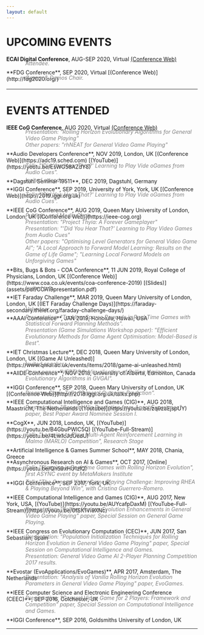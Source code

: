 ```yaml
---
layout: default
---
```


# [](#upcoming)UPCOMING EVENTS


**ECAI Digital Conference**, AUG-SEP 2020, Virtual [(Conference Web)](https://digital.ecai2020.eu/) 
<div style="margin-left:50px; margin-top:-20px; margin-bottom:-10px; color:gray; font-style: italic">Attendee.</div><br />
**FDG Conference**, SEP 2020, Virtual [(Conference Web)](http://fdg2020.org/)
<div style="margin-left:50px; margin-top:-20px; margin-bottom:-10px; color:gray; font-style: italic">Games & Demos Chair.</div><br />

<hr>

# [](#past)EVENTS ATTENDED

**IEEE CoG Conference**, AUG 2020, Virtual [(Conference Web)](https://ieee-cog.org)
<div style="margin-left:50px; margin-top:-20px; margin-bottom:-10px; color:gray; font-style: italic">Presentation: "Rolling Horizon Evolutionary Algorithms for General Video Game Playing"<br />
Other papers: "rhNEAT for General Video Game Playing"</div><br />
**Audio Developers Conference**, NOV 2019, London, UK [(Conference Web)](https://adc19.sched.com) [(YouTube)](https://youtu.be/EsWG58AZdY8)
<div style="margin-left:50px; margin-top:-20px; margin-bottom:-10px; color:gray; font-style: italic">Talk: "'Did You Hear That?' Learning to Play Vide oGames from Audio Cues".</div><br />
**Dagstuhl Seminar 19511**, DEC 2019, Dagstuhl, Germany
<div style="margin-left:50px; margin-top:-20px; margin-bottom:-10px; color:gray; font-style: italic">Invited attendee.</div><br />
**IGGI Conference**, SEP 2019, University of York, York, UK [(Conference Web)](http://2019.iggi.org.uk)
<div style="margin-left:50px; margin-top:-20px; margin-bottom:-10px; color:gray; font-style: italic">Talk: "'Did You Hear That?' Learning to Play Vide oGames from Audio Cues".</div><br />
**IEEE CoG Conference**, AUG 2019, Queen Mary University of London, London, UK [(Conference Web)](https://ieee-cog.org)
<div style="margin-left:50px; margin-top:-20px; margin-bottom:-10px; color:gray; font-style: italic">Publicity and Media Chair.<br />
Presentation: "Project Thyia: A Forever Gameplayer"<br />
Presentation: "'Did You Hear That?' Learning to Play Video Games from Audio Cues"<br />
Other papers: "Optimising Level Generators for General Video Game AI"; "A Local Approach to Forward Model Learning: Results on the Game of Life Game"; "Learning Local Forward Models on Unforgiving Games"</div><br />
**Bits, Bugs & Bots - COA Conference**, 11 JUN 2019, Royal College of Physicians, London, UK [(Conference Web)](https://www.coa.co.uk/events/coa-conference-2019) [(Slides)](assets/pdf/COA19presentation.pdf)
<div style="margin-left:50px; margin-top:-20px; margin-bottom:-10px; color:gray; font-style: italic">Invited talk.</div><br />
**IET Faraday Challenge**, MAR 2019, Queen Mary University of London, London, UK [(IET Faraday Challenge Days)](https://faraday-secondary.theiet.org/faraday-challenge-days/)
<div style="margin-left:50px; margin-top:-20px; margin-bottom:-10px; color:gray; font-style: italic">Volunteer.</div><br />
**AAAI Conference**, JAN 2019, Honolulu, Hawaii, USA 
<div style="margin-left:50px; margin-top:-20px; margin-bottom:-10px; color:gray; font-style: italic">Presentation: "Tackling Sparse Rewards in Real-Time Games with Statistical Forward Planning Methods".<br />
Presentation (Game Simulations Workshop paper): "Efficient Evolutionary Methods for Game Agent Optimisation: Model-Based is Best".</div><br />
**IET Christmas Lecture**, DEC 2018, Queen Mary University of London, London, UK [(Game AI Unleashed)](https://www.qmul.ac.uk/events/items/2018/game-ai-unleashed.html)
<div style="margin-left:50px; margin-top:-20px; margin-bottom:-10px; color:gray; font-style: italic">Invited speaker.</div><br />
**AIIDE Conference**, NOV 2018, University of Alberta, Edmonton, Canada 
<div style="margin-left:50px; margin-top:-20px; margin-bottom:-10px; color:gray; font-style: italic">Demo paper: "VERTIGØ: Visualisation of Rolling Horizon Evolutionary Algorithms in GVGAI".</div><br />
**IGGI Conference**, SEP 2018, Queen Mary University of London, UK [(Conference Web)](http://2018.iggi.org.uk/talks.php)
<div style="margin-left:50px; margin-top:-20px; margin-bottom:-10px; color:gray; font-style: italic">Program Chair. Talk: "General Outcome Prediction".</div><br />
**IEEE Computational Intelligence and Games (CIG)**, AUG 2018, Maastricht, The Netherlands [(Youtube)](https://youtu.be/zq9zaEjspUY)
<div style="margin-left:50px; margin-top:-20px; margin-bottom:-10px; color:gray; font-style: italic">Presentation: "General Win Prediction from Agent Experience" paper, Best Paper Award Nominee Session I.</div><br />
**CogX**, JUN 2018, London, UK, [(YouTube)](https://youtu.be/B4GbuPWlC5Q) [(YouTube-Full-Stream)](https://youtu.be/4Lw1cJdUedU)
<div style="margin-left:50px; margin-top:-20px; margin-bottom:-10px; color:gray; font-style: italic">Talk: "Learning to Play: Multi-Agent Reinforcement Learning in Malmo (MARLO) Competition", Research Stage</div><br />
**Artificial Intelligence & Games Summer School**, MAY 2018, Chania, Greece
<div style="margin-left:50px; margin-top:-20px; margin-bottom:-10px; color:gray; font-style: italic"></div><br />
**Asynchronous Research on AI & Games**, OCT 2017, [Online](https://youtu.be/Qh59xHU1zlQ)
<div style="margin-left:50px; margin-top:-20px; margin-bottom:-10px; color:gray; font-style: italic">Talk: "Planning in Real-time Games with Rolling Horizon Evolution", first ASYNC event by MetaMakers Institute</div><br />
**IGGI Conference**, SEP 2017, York, UK.
<div style="margin-left:50px; margin-top:-20px; margin-bottom:-10px; color:gray; font-style: italic">Talk: "The General Video Game Playing Challenge: Improving RHEA & Playing Beyond Win", with Cristina Guerrero-Romero.</div><br />
**IEEE Computational Intelligence and Games (CIG)**, AUG 2017, New York, USA, [(YouTube)](https://youtu.be/AUYcafpDaxM) [(YouTube-Full-Stream)](https://youtu.be/0fSK1VI9XNc)
<div style="margin-left:50px; margin-top:-20px; margin-bottom:-10px; color:gray; font-style: italic">Presentation: "Rolling Horizon Evolution Enhancements in General Video Game Playing" paper, Special Session on General Game Playing.</div><br />
**IEEE Congress on Evolutionary Computation (CEC)**, JUN 2017, San Sebastian, Spain
<div style="margin-left:50px; margin-top:-20px; margin-bottom:-10px; color:gray; font-style: italic">Presentation: "Population Initialization Techniques for Rolling Horizon Evolution in General Video Game Playing" paper, Special Session on Computational Intelligence and Games. <br />
Presentation: General Video Game AI 2-Player Planning Competition 2017 results. </div><br />
**Evostar (EvoApplications/EvoGames)**, APR 2017, Amsterdam, The Netherlands
<div style="margin-left:50px; margin-top:-20px; margin-bottom:-10px; color:gray; font-style: italic">Presentation: "Analysis of Vanilla Rolling Horizon Evolution Parameters in General Video Game Playing" paper, EvoGames.</div><br />
**IEEE Computer Science and Electronic Engineering Conference (CEEC)**, SEP 2016, Colchester, UK 
<div style="margin-left:50px; margin-top:-20px; margin-bottom:-10px; color:gray; font-style: italic">Presentation: "General Video Game for 2 Players: Framework and Competition" paper, Special Session on Computational Intelligence and Games.</div><br />
**IGGI Conference**, SEP 2016, Goldsmiths University of London, UK <br/>


<hr>

<div class="contactfooter"><a href="mailto:r.d.gaina@qmul.ac.uk"><i class="fas fa-envelope"></i></a> <a href="https://www.researchgate.net/profile/Raluca_Gaina"><i class="fab fa-researchgate"></i></a> <a href="https://scholar.google.co.uk/citations?user=tC5klQYAAAAJ"><i class="fab fa-google"></i></a> <a href="https://www.linkedin.com/in/raluca-gaina-347518114/"><i class="fab fa-linkedin"></i></a> <a href="https://twitter.com/b_gum22"><i class="fab fa-twitter"></i></a> <a href="https://publists.qmul.ac.uk/userprofile.html?uid=41431&em=false"><i class="fas fa-archive"></i></a></div>
